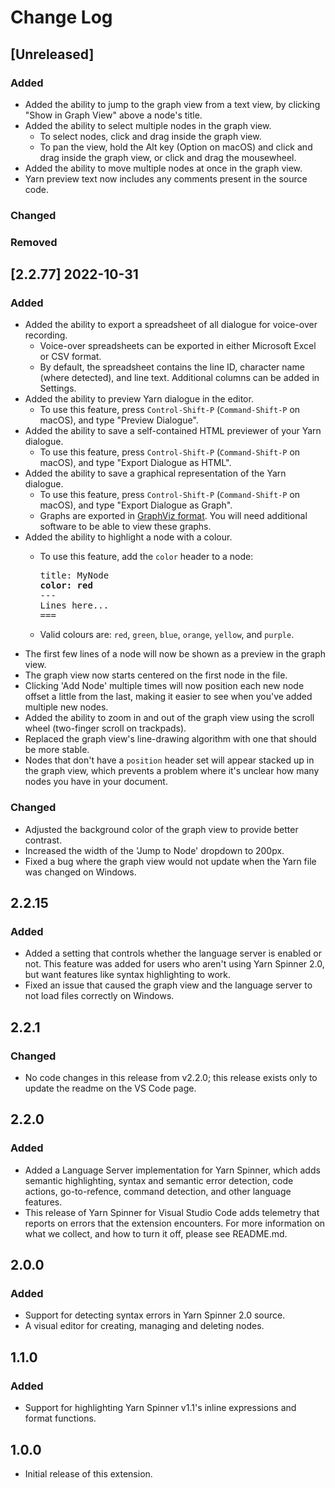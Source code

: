 # Change Log

## [Unreleased]

### Added

- Added the ability to jump to the graph view from a text view, by clicking "Show in Graph View" above a node's title.
- Added the ability to select multiple nodes in the graph view.
  - To select nodes, click and drag inside the graph view.
  - To pan the view, hold the Alt key (Option on macOS) and click and drag inside the graph view, or click and drag the mousewheel.
- Added the ability to move multiple nodes at once in the graph view.
- Yarn preview text now includes any comments present in the source code.

### Changed

### Removed

## [2.2.77] 2022-10-31

### Added

- Added the ability to export a spreadsheet of all dialogue for voice-over recording.
  - Voice-over spreadsheets can be exported in either Microsoft Excel or CSV format.
  - By default, the spreadsheet contains the line ID, character name (where detected), and line text. Additional columns can be added in Settings.
- Added the ability to preview Yarn dialogue in the editor.
  - To use this feature, press `Control-Shift-P` (`Command-Shift-P` on macOS), and type "Preview Dialogue".
- Added the ability to save a self-contained HTML previewer of your Yarn dialogue.
  - To use this feature, press `Control-Shift-P` (`Command-Shift-P` on macOS), and type "Export Dialogue as HTML".
- Added the ability to save a graphical representation of the Yarn dialogue.
  - To use this feature, press `Control-Shift-P` (`Command-Shift-P` on macOS), and type "Export Dialogue as Graph".
  - Graphs are exported in [GraphViz format](https://www.graphviz.org). You will need additional software to be able to view these graphs.
- Added the ability to highlight a node with a colour.
  - To use this feature, add the `color` header to a node:

    <pre>
    title: MyNode
    <b>color: red</b>
    ---
    Lines here...
    ===
    </pre>

  - Valid colours are: `red`, `green`, `blue`, `orange`, `yellow`, and `purple`.
- The first few lines of a node will now be shown as a preview in the graph view.
- The graph view now starts centered on the first node in the file.
- Clicking 'Add Node' multiple times will now position each new node offset a little from the last, making it easier to see when you've added multiple new nodes.
- Added the ability to zoom in and out of the graph view using the scroll wheel (two-finger scroll on trackpads).
- Replaced the graph view's line-drawing algorithm with one that should be more stable.
- Nodes that don't have a `position` header set will appear stacked up in the graph view, which prevents a problem where it's unclear how many nodes you have in your document.

### Changed

- Adjusted the background color of the graph view to provide better contrast.
- Increased the width of the 'Jump to Node' dropdown to 200px.
- Fixed a bug where the graph view would not update when the Yarn file was changed on Windows.

## 2.2.15

### Added

- Added a setting that controls whether the language server is enabled or not. This feature was added for users who aren't using Yarn Spinner 2.0, but want features like syntax highlighting to work.
- Fixed an issue that caused the graph view and the language server to not load files correctly on Windows.

## 2.2.1

### Changed

- No code changes in this release from v2.2.0; this release exists only to update the readme on the VS Code page.

## 2.2.0

### Added

- Added a Language Server implementation for Yarn Spinner, which adds semantic highlighting, syntax and semantic error detection, code actions, go-to-refence, command detection, and other language features.
- This release of Yarn Spinner for Visual Studio Code adds telemetry that reports on errors that the extension encounters. For more information on what we collect, and how to turn it off, please see README.md.

## 2.0.0

### Added

- Support for detecting syntax errors in Yarn Spinner 2.0 source.
- A visual editor for creating, managing and deleting nodes.

## 1.1.0

### Added

- Support for highlighting Yarn Spinner v1.1's inline expressions and format functions.

## 1.0.0

- Initial release of this extension.

